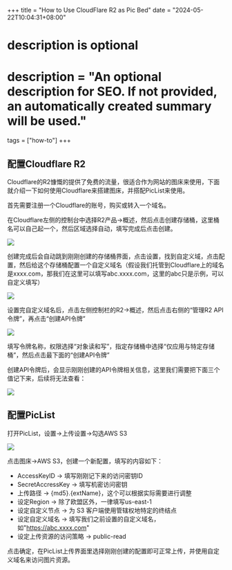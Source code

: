 +++
title = "How to Use CloudFlare R2 as Pic Bed"
date = "2024-05-22T10:04:31+08:00"

#
# description is optional
#
# description = "An optional description for SEO. If not provided, an automatically created summary will be used."

tags = ["how-to"]
+++

## 配置Cloudflare R2

Cloudflare的R2慷慨的提供了免费的流量，很适合作为网站的图床来使用，下面就介绍一下如何使用Cloudflare来搭建图床，并搭配PicList来使用。

首先需要注册一个Cloudflare的账号，购买或转入一个域名。

在Cloudflare左侧的控制台中选择R2产品->概述，然后点击创建存储桶，这里桶名可以自己起一个，然后区域选择自动，填写完成后点击创建。

![](https://resource.public.freeoisin.com/pic/1f8568943a50c3e71554f398faf4567b.png)

创建完成后会自动跳到刚刚创建的存储桶界面，点击设置，找到自定义域，点击配置，然后给这个存储桶配置一个自定义域名（假设我们托管到Cloudflare上的域名是xxxx.com，那我们在这里可以填写abc.xxxx.com，这里的abc只是示例，可以自定义填写）

![](https://resource.public.freeoisin.com/pic/80730a7188203779ec27955e0d6677ef.png)

设置完自定义域名后，点击左侧控制栏的R2->概述，然后点击右侧的“管理R2 API令牌”，再点击“创建API令牌”

![](https://resource.public.freeoisin.com/pic/0b7257d3cf5790d0fa2b13a9db4fdb20.png)

填写令牌名称，权限选择“对象读和写”，指定存储桶中选择“仅应用与特定存储桶”，然后点击最下面的“创建API令牌”

创建API令牌后，会显示刚刚创建的API令牌相关信息，这里我们需要把下面三个值记下来，后续将无法查看：

![](https://resource.public.freeoisin.com/pic/a7e53d006692779b5b832002168a33f2.png)

## 配置PicList

打开PicList，设置->上传设置->勾选AWS S3

![](https://resource.public.freeoisin.com/pic/d9764a749b3d2b96932cb2a36cacc9ec.png)

点击图床->AWS S3，创建一个新配置，填写的内容如下：

- AccessKeyID -> 填写刚刚记下来的访问密钥ID
- SecretAccressKey -> 填写机密访问密钥
- 上传路径 -> {md5}.{extName}，这个可以根据实际需要进行调整
- 设定Region -> 除了欧盟区外，一律填写us-east-1
- 设定自定义节点 -> 为 S3 客户端使用管辖权地特定的终结点
- 设定自定义域名 -> 填写我们之前设置的自定义域名，如"https://abc.xxxx.com"
- 设定上传资源的访问策略 -> public-read

点击确定，在PicList上传界面里选择刚刚创建的配置即可正常上传，并使用自定义域名来访问图片资源。

